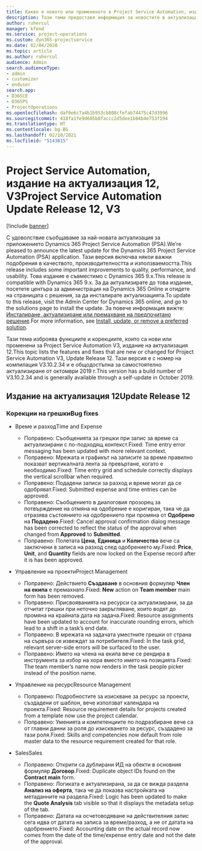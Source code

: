 ```yaml
---
title: Какво е новото или промененото в Project Service Automation, издание на актуализация 12, V3
description: Тази тема предоставя информация за новостите в актуализацията на Project Service Automation, издание 12, V3.
author: ruhercul
manager: kfend
ms.service: project-operations
ms.custom: dyn365-projectservice
ms.date: 02/04/2020
ms.topic: article
ms.author: ruhercul
audience: Admin
search.audienceType:
- admin
- customizer
- enduser
search.app:
- D365CE
- D365PS
- ProjectOperations
ms.openlocfilehash: daf0e6c7a4b1b953cb808cfefab74475c47d3996
ms.sourcegitcommit: 418fa1fe9d605b8faccc2d5dee1b04b4e753f194
ms.translationtype: HT
ms.contentlocale: bg-BG
ms.lasthandoff: 02/10/2021
ms.locfileid: "5143815"
---
```

# <a name="project-service-automation-update-release-12-v3"></a><span data-ttu-id="22eae-103">Project Service Automation, издание на актуализация 12, V3</span><span class="sxs-lookup"><span data-stu-id="22eae-103">Project Service Automation Update Release 12, V3</span></span>

[!include [banner](../includes/psa-now-project-operations.md)]

<span data-ttu-id="22eae-104">С удоволствие съобщаваме за най-новата актуализация за приложението Dynamics 365 Project Service Automation (PSA).</span><span class="sxs-lookup"><span data-stu-id="22eae-104">We’re pleased to announce the latest update for the Dynamics 365 Project Service Automation (PSA) application.</span></span> <span data-ttu-id="22eae-105">Тази версия включва някои важни подобрения в качеството, производителността и използваемостта.</span><span class="sxs-lookup"><span data-stu-id="22eae-105">This release includes some important improvements to quality, performance, and usability.</span></span> <span data-ttu-id="22eae-106">Това издание е съвместимо с Dynamics 365 9.x.</span><span class="sxs-lookup"><span data-stu-id="22eae-106">This release is compatible with Dynamics 365 9.x.</span></span> <span data-ttu-id="22eae-107">За да актуализирате до това издание, посетете центъра за администрация на Dynamics 365 Online и отидете на страницата с решения, за да инсталирате актуализацията.</span><span class="sxs-lookup"><span data-stu-id="22eae-107">To update to this release, visit the Admin Center for Dynamics 365 online, and go to the solutions page to install the update.</span></span> <span data-ttu-id="22eae-108">За повече информация вижте: [Инсталиране, актуализиране или премахване на предпочитано решение](https://docs.microsoft.com/power-platform/admin/install-remove-preferred-solution).</span><span class="sxs-lookup"><span data-stu-id="22eae-108">For more information, see [Install, update, or remove a preferred solution](https://docs.microsoft.com/power-platform/admin/install-remove-preferred-solution).</span></span>

<span data-ttu-id="22eae-109">Тази тема изброява функциите и корекциите, които са нови или променени за Project Service Automation V3, издание на актуализация 12.</span><span class="sxs-lookup"><span data-stu-id="22eae-109">This topic lists the features and fixes that are new or changed for Project Service Automation V3, Update Release 12.</span></span> <span data-ttu-id="22eae-110">Тази версия е с номер на компилация V3.10.2.34 и е общодостъпна за самостоятелно актуализиране от октомври 2019 г.</span><span class="sxs-lookup"><span data-stu-id="22eae-110">This version has a build number of V3.10.2.34 and is generally available through a self-update in October 2019.</span></span>

## <a name="update-release-12"></a><span data-ttu-id="22eae-111">Издание на актуализация 12</span><span class="sxs-lookup"><span data-stu-id="22eae-111">Update Release 12</span></span>

### <a name="bug-fixes"></a><span data-ttu-id="22eae-112">Корекции на грешки</span><span class="sxs-lookup"><span data-stu-id="22eae-112">Bug fixes</span></span>

- <span data-ttu-id="22eae-113">Време и разход</span><span class="sxs-lookup"><span data-stu-id="22eae-113">Time and Expense</span></span>

    - <span data-ttu-id="22eae-114">Поправено: Съобщенията за грешки при запис за време са актуализирани с по-подходящ контекст.</span><span class="sxs-lookup"><span data-stu-id="22eae-114">Fixed: Time entry error messaging has been updated with more relevant context.</span></span>
    - <span data-ttu-id="22eae-115">Поправено: Мрежата и графикът на записите за време правилно показват вертикалната лента за превъртане, когато е необходимо.</span><span class="sxs-lookup"><span data-stu-id="22eae-115">Fixed: Time entry grid and schedule correctly displays the vertical scrollbar when required.</span></span>
    - <span data-ttu-id="22eae-116">Поправено: Подадени записи за разход и време могат да се одобряват.</span><span class="sxs-lookup"><span data-stu-id="22eae-116">Fixed: Submitted expense and time entries can be approved.</span></span>
    - <span data-ttu-id="22eae-117">Поправено: Съобщението в диалоговия прозорец за потвърждение на отмяна на одобрение е коригиран, така че да отразява състоянието на одобрението при промяна от **Одобрено** на **Подадено**.</span><span class="sxs-lookup"><span data-stu-id="22eae-117">Fixed: Cancel approval confirmation dialog message has been corrected to reflect the status of the approval when changed from **Approved** to **Submitted**.</span></span>
    - <span data-ttu-id="22eae-118">Поправено: Полетата **Цена**, **Единица** и **Количество** вече са заключени в записа на разход след одобрението му.</span><span class="sxs-lookup"><span data-stu-id="22eae-118">Fixed: **Price**, **Unit**, and **Quantity** fields are now locked on the Expense record after it is has been approved.</span></span>

- <span data-ttu-id="22eae-119">Управление на проекти</span><span class="sxs-lookup"><span data-stu-id="22eae-119">Project Management</span></span>

    - <span data-ttu-id="22eae-120">Поправено: Действието **Създаване** в основния формуляр **Член на екипа** е премахнато.</span><span class="sxs-lookup"><span data-stu-id="22eae-120">Fixed: **New** action on **Team member** main form has been removed.</span></span>
    - <span data-ttu-id="22eae-121">Поправено: Присвояванията на ресурси са актуализирани, за да отчитат грешки при неточно закръгляване, които водят до промяна на крайната дата на задача.</span><span class="sxs-lookup"><span data-stu-id="22eae-121">Fixed: Resource assignments have been updated to account for inaccurate rounding errors, which lead to a shift in a task’s end date.</span></span>
    - <span data-ttu-id="22eae-122">Поправено: В мрежата на задачата уместните грешки от страна на сървъра се извеждат за потребителя.</span><span class="sxs-lookup"><span data-stu-id="22eae-122">Fixed: In the task grid, relevant server-side errors will be surfaced to the user.</span></span>
    - <span data-ttu-id="22eae-123">Поправено: Името на члена на екипа вече се рендира в инструмента за избор на хора вместо името на позицията.</span><span class="sxs-lookup"><span data-stu-id="22eae-123">Fixed: The team member’s name now renders in the task people picker instead of the position name.</span></span>

- <span data-ttu-id="22eae-124">Управление на ресурс</span><span class="sxs-lookup"><span data-stu-id="22eae-124">Resource Management</span></span>

    - <span data-ttu-id="22eae-125">Поправено: Подробностите за изискване за ресурс за проекти, създадени от шаблон, вече използват календара на проекта.</span><span class="sxs-lookup"><span data-stu-id="22eae-125">Fixed: Resource requirement details for projects created from a template now use the project calendar.</span></span>
    - <span data-ttu-id="22eae-126">Поправено: Уменията и компетенциите по подразбиране вече са от главни данни за роля до изискването за ресурс, създадено за тази роля.</span><span class="sxs-lookup"><span data-stu-id="22eae-126">Fixed: Skills and competencies now default from role master data to the resource requirement created for that role.</span></span>

- <span data-ttu-id="22eae-127">Sales</span><span class="sxs-lookup"><span data-stu-id="22eae-127">Sales</span></span>

    - <span data-ttu-id="22eae-128">Поправено: Открити са дублирани ИД на обекти в основния формуляр **Договор**.</span><span class="sxs-lookup"><span data-stu-id="22eae-128">Fixed: Duplicate object IDs found on the **Contract main** form.</span></span>
    - <span data-ttu-id="22eae-129">Поправено: Логиката е актуализирана, за да се вижда раздела **Анализ на оферта**, така че да показва настройката на метаданните на раздела.</span><span class="sxs-lookup"><span data-stu-id="22eae-129">Fixed: Logic has been updated to make the **Quote Analysis** tab visible so that it displays the metadata setup of the tab.</span></span>
    - <span data-ttu-id="22eae-130">Поправено: Датата на осчетоводяване на действителния запис сега идва от датата на записа за време/разход, а не от датата на одобрението.</span><span class="sxs-lookup"><span data-stu-id="22eae-130">Fixed: Accounting date on the actual record now comes from the date of the time/expense entry date and not the date of the approval.</span></span>
